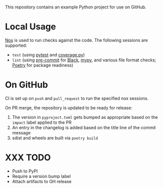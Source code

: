 This repository contains an example Python project for use on GitHub.

# Local Usage
[Nox](https://nox.thea.codes/) is used to run checks against the code. The
following sessions are supported:
- `test` (using [pytest](https://docs.pytest.org/) and
          [coverage.py](https://coverage.readthedocs.io/))
- `lint` (using [pre-commit](https://pre-commit.com/) for
          [Black](https://black.readthedocs.io/), [mypy](http://mypy-lang.org/),
          and various file format checks; [Poetry](https://python-poetry.org)
          for package readiness)

# On GitHub
CI is set up on `push` and `pull_request` to run the specified nox sessions.

On PR merge, the repository is updated to be ready for release:
1. The version in `pyproject.toml` gets bumped as appropriate based on
the `impact` label applied to the PR
1. An entry in the changelog is added based on the title line of the commit message
1. sdist and wheels are built via `poetry build`

# XXX TODO
- Push to PyPI
- Require a version bump label
- Attach artifacts to GH release
